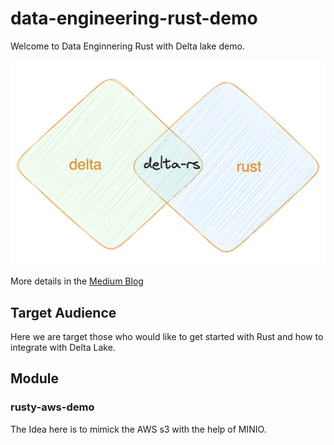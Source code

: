 # data-engineering-rust-demo


Welcome to Data Enginnering Rust with Delta lake demo.

![alt text](../assets/delta-rs.png)

More details in the [Medium Blog](https://ajithshetty28.medium.com/delta-and-rust-new-in-town-ebe6dd012da8)
## Target Audience

Here we are target those who would like to get started with Rust and how to integrate with Delta Lake.

## Module
### rusty-aws-demo

The Idea here is to mimick the AWS s3 with the help of MINIO.

